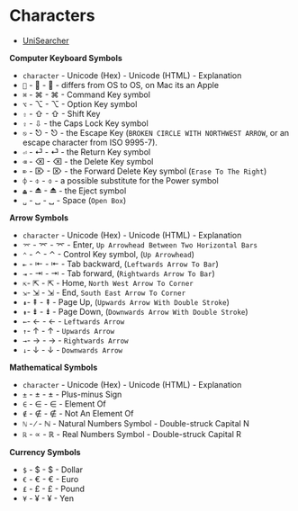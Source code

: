 # Characters #

- [UniSearcher](http://www.isthisthingon.org/unicode/index.php)

**Computer Keyboard Symbols**

- `character` - Unicode (Hex) - Unicode (HTML) - Explanation
- `` - &#xF8FF; - &#63743; - differs from OS to OS, on Mac its an Apple
- `⌘` - &#x2318; - &#8984; - Command Key symbol
- `⌥` - &#x2325; - &#8997; - Option Key symbol
- `⇧` - &#x21E7; - &#8679; - Shift Key
- `⇪` - &#8681; - the Caps Lock Key symbol
- `⎋` - &#x238B; - &#9099; - the Escape Key (`BROKEN CIRCLE WITH NORTHWEST ARROW`, or an escape character from ISO 9995-7).
- `⏎` - &#x23CE; - &#9166; - the Return Key symbol
- `⌫` - &#x232B; - &#9003; - the Delete Key symbol
- `⌦` - &#x2326; - &#8998; - the Forward Delete Key symbol (`Erase To The Right`)
- `⌽` - &#x233D; - &#9021; - a possible substitute for the Power symbol
- `⏏` - &#x23CF; - &#9167; - the Eject symbol
- `␣` - &#x2423; - &#9251; - Space (`Open Box`)

**Arrow Symbols**

- `character` - Unicode (Hex) - Unicode (HTML) - Explanation
- `⌤` - &#x2324; - &#8996; - Enter, `Up Arrowhead Between Two Horizontal Bars`
- `⌃` - &#x2303; - &#8963; - Control Key symbol, (`Up Arrowhead`)
- `⇤` - &#x21E4; - &#8676; - Tab backward, (`Leftwards Arrow To Bar`)
- `⇥` - &#x21E5; - &#8677; - Tab forward, (`Rightwards Arrow To Bar`)
- `⇱`- &#x21F1; - &#8689; - Home, `North West Arrow To Corner`
- `⇲`- &#x21F2; - &#8690; - End, `South East Arrow To Corner`
- `⇞`- &#x21DE; - &#8670; - Page Up, (`Upwards Arrow With Double Stroke`)
- `⇟`- &#x21DF; - &#8671; - Page Down,  (`Downwards Arrow With Double Stroke`)
- `←`- &#x2190; - &#8592; - `Leftwards Arrow`
- `↑`- &#x2191; - &#8593; - `Upwards Arrow`
- `→`- &#x2192; - &#8594; - `Rightwards Arrow`
- `↓`- &#x2193; - &#8595; - `Downwards Arrow`

**Mathematical Symbols**

- `character` - Unicode (Hex) - Unicode (HTML) - Explanation
- `±` - &#x00B1; - &#177; - Plus-minus Sign
- `∈` - &#x2208; - &#8712; - Element Of
- `∉` - &#x2209; - &#8713; - Not An Element Of
- `ℕ` - &#x2215; - &#8469; - Natural Numbers Symbol - Double-struck Capital N
- `ℝ` - &#x221D; - &#8477; - Real Numbers Symbol - Double-struck Capital R

**Currency Symbols**

- `$` - &#x0024; - &#36; - Dollar
- `€` - &#x20AC; - &#8364; - Euro
- `£` - &#x00A3; - &#163; - Pound
- `¥` - &#x00A5; - &#165; - Yen